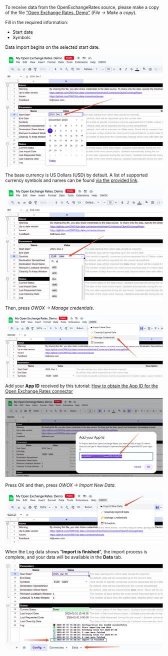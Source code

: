 To receive data from the OpenExchangeRates source, please make a copy of the file ["Open Exchange Rates. Demo"](https://docs.google.com/spreadsheets/d/1rvjCh_aGAcYgZRPzrePhkginVH6pJ5GoyN51z5HJD_I/edit?usp=sharing) (*File -> Make a copy*). 

Fill in the required information:

- Start date
- Symbols

Data import begins on the selected start date. 

![Open Exchange Rates Start Date](/src/Integrations/OpenExchangeRates/res/openrates_date.png)

The base currency is US Dollars (USD) by default. A list of supported currency symbols and names can be found [via the provided link](https://docs.openexchangerates.org/reference/supported-currencies).

![Open Exchange Rates Currency](/src/Integrations/OpenExchangeRates/res/openrates_currency.png)

Then, press *OWOX -> Manage credentials*. 

![Open Exchange Rates Credentials](/src/Integrations/OpenExchangeRates/res/openrates_credentials.png)

Add your **App ID** received by this tutorial: [How to obtain the App ID for the Open Exchange Rates connector](/src/Integrations/OpenExchangeRates/CREDENTIALS.md)

![Open Exchange Rates App ID](/src/Integrations/OpenExchangeRates/res/openrates_appid.png)

Press OK and then, press *OWOX -> Import New Data*.

![Open Exchange Rates Import](/src/Integrations/OpenExchangeRates/res/openrates_import.png)

When the Log data shows "**Import is finished**", the import process is complete, and your data will be available in the **Data** tab.

![Open Exchange Rates Finished](/src/Integrations/OpenExchangeRates/res/openrates_finished.png)